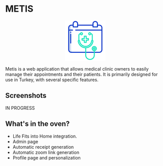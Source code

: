 # METIS

<p align="center">
  <img width="128" height="128" src="/src/main/resources/public/images/metis.png">
</p>

Metis is a web application that allows medical clinic owners to easily manage their appointments and their patients. It is primarily designed for use in Turkey, with several specific features. 

## Screenshots

IN PROGRESS

## What's in the oven?

* Life Fits into Home integration.
* Admin page
* Automatic receipt generation
* Automatic zoom link generation
* Profile page and personalization
